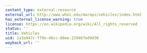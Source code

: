 ```yaml
---
content_type: external-resource
external_url: http://www.whoi.edu/marops/vehicles/index.html
has_external_license_warning: true
license: https://en.wikipedia.org/wiki/All_rights_reserved
status: ''
title: Vehicles
uid: 1a3a947c-ff9e-46cc-80ee-229467ed9d30
wayback_url: ''
---
```

